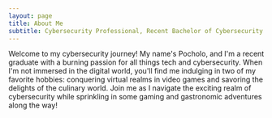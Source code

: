 ```yaml
---
layout: page
title: About Me
subtitle: Cybersecurity Professional, Recent Bachelor of Cybersecurity Graduate @ Sheridan College.
---
```

Welcome to my cybersecurity journey! My name's Pocholo, and I'm a recent graduate with a burning passion for all things tech and cybersecurity. When I'm not immersed in the digital world, you'll find me indulging in two of my favorite hobbies: conquering virtual realms in video games and savoring the delights of the culinary world. Join me as I navigate the exciting realm of cybersecurity while sprinkling in some gaming and gastronomic adventures along the way!
